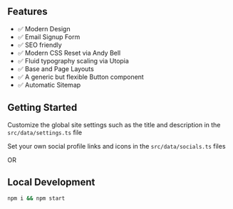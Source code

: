 ## Features
- ✅ Modern Design
- ✅ Email Signup Form
- ✅ SEO friendly
- ✅ Modern CSS Reset via Andy Bell
- ✅ Fluid typography scaling via Utopia
- ✅ Base and Page Layouts
- ✅ A generic but flexible Button component
- ✅ Automatic Sitemap

## Getting Started 

Customize the global site settings such as the title and description in the `src/data/settings.ts` file

Set your own social profile links and icons in the `src/data/socials.ts` files

OR

## Local Development

```sh
npm i && npm start
```
